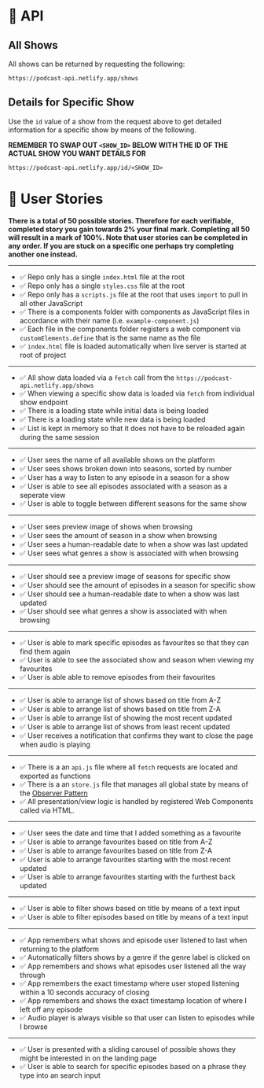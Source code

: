 # 📡 API

## All Shows

All shows can be returned by requesting the following:

```
https://podcast-api.netlify.app/shows
```

## Details for Specific Show

Use the `id` value of a show from the request above to get detailed information for a specific show by means of the following.

**REMEMBER TO SWAP OUT `<SHOW_ID>` BELOW WITH THE ID OF THE ACTUAL SHOW YOU WANT DETAILS FOR**

```
https://podcast-api.netlify.app/id/<SHOW_ID>
```

# 🧑 User Stories

**There is a total of 50 possible stories. Therefore for each verifiable, completed story you gain towards 2% your final mark. Completing all 50 will result in a mark of 100%. Note that user stories can be completed in any order. If you are stuck on a specific one perhaps try completing another one instead.**

---

- ✅ Repo only has a single `index.html` file at the root
- ✅ Repo only has a single `styles.css` file at the root
- ✅ Repo only has a `scripts.js` file at the root that uses `import` to pull in all other JavaScript
- ✅ There is a components folder with components as JavaScript files in accordance with their name (i.e. `example-component.js`)
- ✅ Each file in the components folder registers a web component via `customElements.define` that is the same name as the file
- ✅ `index.html` file is loaded automatically when live server is started at root of project

---

- ✅ All show data loaded via a `fetch` call from the `https://podcast-api.netlify.app/shows`
- ✅ When viewing a specific show data is loaded via `fetch` from individual show endpoint
- ✅ There is a loading state while initial data is being loaded
- ✅ There is a loading state while new data is being loaded
- ✅ List is kept in memory so that it does not have to be reloaded again during the same session

---

- ✅ User sees the name of all available shows on the platform
- ✅ User sees shows broken down into seasons, sorted by number
- ✅ User has a way to listen to any episode in a season for a show
- ✅ User is able to see all episodes associated with a season as a seperate view
- ✅ User is able to toggle between different seasons for the same show

---

- ✅ User sees preview image of shows when browsing
- ✅ User sees the amount of season in a show when browsing
- ✅ User sees a human-readable date to when a show was last updated
- ✅ User sees what genres a show is associated with when browsing

---

- ✅ User should see a preview image of seasons for specific show
- ✅ User should see the amount of episodes in a season for specific show
- ✅ User should see a human-readable date to when a show was last updated
- ✅ User should see what genres a show is associated with when browsing

---

- ✅ User is able to mark specific episodes as favourites so that they can find them again
- ✅ User is able to see the associated show and season when viewing my favourites
- ✅ User is able able to remove episodes from their favourites

---

- ✅ User is able to arrange list of shows based on title from A-Z
- ✅ User is able to arrange list of shows based on title from Z-A
- ✅ User is able to arrange list of showing the most recent updated
- ✅ User is able to arrange list of shows from least recent updated
- ✅ User receives a notification that confirms they want to close the page when audio is playing

---

- ✅ There is a an `api.js` file where all `fetch` requests are located and exported as functions
- ✅ There is a an `store.js` file that manages all global state by means of the [Observer Pattern](https://www.patterns.dev/posts/observer-pattern/)
- ✅ All presentation/view  logic is handled by registered Web Components called via HTML.

---

- ✅ User sees the date and time that I added something as a favourite
- ✅ User is able to arrange favourites based on title from A-Z
- ✅ User is able to arrange favourites based on title from Z-A
- ✅ User is able to  arrange favourites starting with the most recent updated
- ✅ User is able to arrange favourites starting with the furthest back updated

---

- ✅ User is able to filter shows based on title by means of a text input
- ✅ User is able to filter episodes based on title by means of a text input

---

- ✅ App remembers what shows and episode user listened to last when returning to the platform
- ✅ Automatically filters shows by a genre if the genre label is clicked on
- ✅ App remembers and shows what episodes user listened all the way through
- ✅ App remembers the exact timestamp where user stoped listening within a 10 seconds accuracy of closing
- ✅ App remembers and shows the exact timestamp location of where I left off any episode
- ✅ Audio player is always visible so that user can listen to episodes while I browse

---

- ✅ User is presented with a sliding carousel of possible shows they might be interested in on the landing page
- ✅ User is able to search for specific episodes based on a phrase they type into an search input
